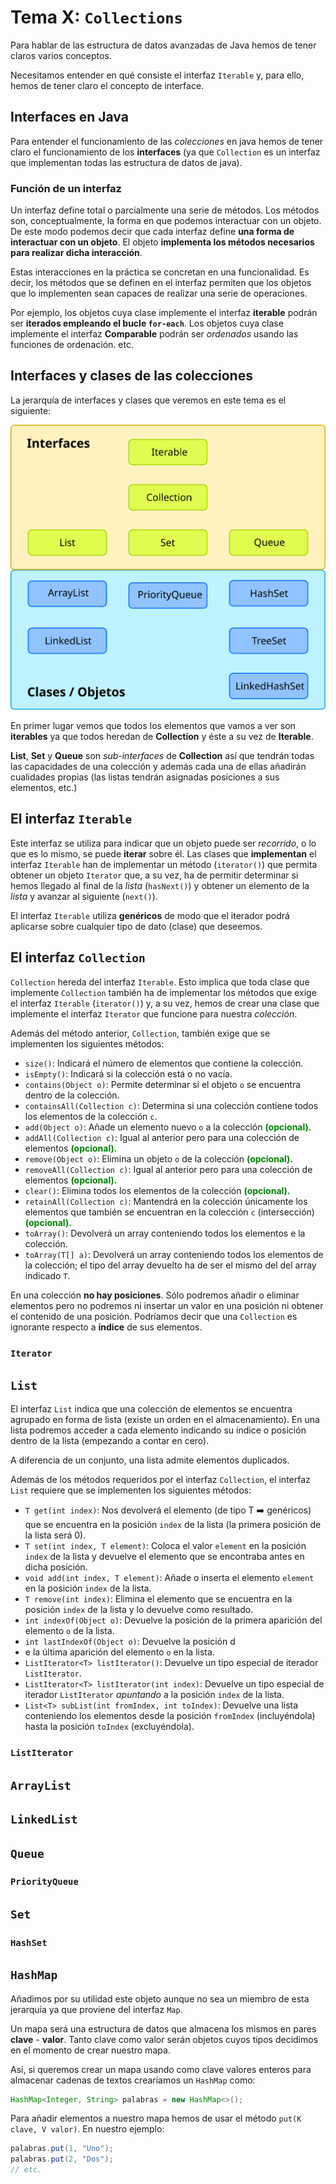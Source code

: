 # Tema X: `Collections`

Para hablar de las estructura de datos avanzadas de Java hemos de tener claros varios conceptos.

Necesitamos entender en qué consiste el interfaz `Iterable` y, para ello, hemos de tener claro el concepto de interface.

## Interfaces en Java

Para entender el funcionamiento de las _colecciones_ en java hemos de tener claro el funcionamiento de los **interfaces** (ya que `Collection` es un interfaz que implementan todas las estructura de datos de java).

### Función de un interfaz

Un interfaz define total o parcialmente una serie de métodos. Los métodos son, conceptualmente, la forma en que podemos interactuar con un objeto. De este modo podemos decir que cada interfaz define **una forma de interactuar con un objeto**. El objeto **implementa los métodos necesarios para realizar dicha interacción**.

Estas interacciones en la práctica se concretan en una funcionalidad. Es decir, los métodos que se definen en el interfaz permiten que los objetos que lo implementen sean capaces de realizar una serie de operaciones.

Por ejemplo, los objetos cuya clase implemente el interfaz **iterable** podrán ser **iterados empleando el bucle `for-each`**. Los objetos cuya clase implemente el interfaz **Comparable** podrán ser _ordenados_ usando las funciones de ordenación. etc.

## Interfaces y clases de las colecciones

La jerarquía de interfaces y clases que veremos en este tema es el siguiente:

![Interfaces y objetos relacionados con colecciones](./Imagenes/estructura.svg)

En primer lugar vemos que todos los elementos que vamos a ver son **iterables** ya que todos heredan de **Collection** y éste a su vez de **Iterable**.

**List**, **Set** y **Queue** son _sub-interfaces_ de **Collection** así que tendrán todas las capacidades de una colección y además cada una de ellas añadirán cualidades propias (las listas tendrán asignadas posiciones a sus elementos, etc.)

## El interfaz `Iterable`

Este interfaz se utiliza para indicar que un objeto puede ser _recorrido_, o lo que es lo mismo, se puede **iterar** sobre él. Las clases que **implementan** el interfaz `Iterable` han de implementar un método (`iterator()`) que permita obtener un objeto `Iterator` que, a su vez, ha de permitir determinar si hemos llegado al final de la _lista_ (`hasNext()`) y obtener un elemento de la _lista_ y avanzar al siguiente (`next()`).

El interfaz `Iterable` utiliza **genéricos** de modo que el iterador podrá aplicarse sobre cualquier tipo de dato (clase) que deseemos.

## El interfaz `Collection`

`Collection` hereda del interfaz `Iterable`. Esto implica que toda clase que implemente `Collection` también ha de implementar los métodos que exige el interfaz `Iterable` (`iterator()`) y, a su vez, hemos de crear una clase que implemente el interfaz `Iterator` que funcione para nuestra _colección_.

Además del método anterior, `Collection`, también exige que se implementen los siguientes métodos:

* `size()`: Indicará el número de elementos que contiene la colección.
* `isEmpty()`: Indicará si la colección está o no vacía.
* `contains(Object o)`: Permite determinar si el objeto `o` se encuentra dentro de la colección.
* `containsAll(Collection c)`: Determina si una colección contiene todos los elementos de la colección `c`. 
* `add(Object o)`: Añade un elemento nuevo `o` a la colección  <b style="color:green">(opcional).</b>
* `addAll(Collection c)`: Igual al anterior pero para una colección de elementos  <b style="color:green">(opcional).</b>
* `remove(Object o)`: Elimina un objeto `o` de la colección  <b style="color:green">(opcional).</b>
* `removeAll(Collection c)`: Igual al anterior pero para una colección de elementos  <b style="color:green">(opcional).</b>
* `clear()`: Elimina todos los elementos de la colección <b style="color:green">(opcional).</b>
* `retainAll(Collection c)`: Mantendrá en la colección únicamente los elementos que también se encuentran en la colección `c` (intersección)  <b style="color:green">(opcional).</b>
* `toArray()`: Devolverá un array conteniendo todos los elementos e la colección.
* `toArray(T[] a)`:  Devolverá un array conteniendo todos los elementos de la colección; el tipo del array devuelto ha de ser el mismo del del array indicado `T`.

En una colección **no hay posiciones**. Sólo podremos añadir o eliminar elementos pero no podremos ni insertar un valor en una posición ni obtener el contenido de una posición. Podríamos decir que una `Collection` es ignorante respecto a **índice** de sus elementos.

### `Iterator`



## `List`

El interfaz `List` indica que una colección de elementos se encuentra agrupado en forma de lista (existe un orden en el almacenamiento). En una lista podremos acceder a cada elemento indicando su índice o posición dentro de la lista (empezando a contar en cero).

A diferencia de un conjunto, una lista admite elementos duplicados.

Además de los métodos requeridos por el interfaz `Collection`, el interfaz `List` requiere que se implementen los siguientes métodos:

* `T get(int index)`: Nos devolverá el elemento (de tipo T :arrow_right: genéricos) que se encuentra en la posición `index` de la lista (la primera posición de la lista será 0).
* `T set(int index, T element)`: Coloca el valor `element` en la posición `index` de la lista y devuelve el elemento que se encontraba antes en dicha posición.
* `void add(int index, T element)`: Añade o inserta el elemento `element` en la posición `index` de la lista.
* `T remove(int index)`: Elimina el elemento que se encuentra en la posición `index` de la lista y lo devuelve como resultado.
* `int indexOf(Object o)`: Devuelve la posición de la primera aparición del elemento `o` de la lista.
* `int lastIndexOf(Object o)`: Devuelve la posición d
* e la última aparición del elemento `o` en la lista.
* `ListIterator<T> listIterator()`: Devuelve un tipo especial de iterador `ListIterator`.
* `ListIterator<T> listIterator(int index)`: Devuelve un tipo especial de iterador `ListIterator` _apuntando_ a la posición `index` de la lista.
* `List<T> subList(int fromIndex, int toIndex)`: Devuelve una lista conteniendo los elementos desde la posición `fromIndex` (incluyéndola) hasta la posición `toIndex` (excluyéndola).

### `ListIterator`

## `ArrayList`


## `LinkedList`

## `Queue`

### `PriorityQueue`

## `Set`

### `HashSet`

## `HashMap`

Añadimos por su utilidad este objeto aunque no sea un miembro de esta jerarquía ya que proviene del interfaz `Map`.

Un mapa será una estructura de datos que almacena los mismos en pares **clave** - **valor**. Tanto clave como valor serán objetos cuyos tipos decidimos en el momento de crear nuestro mapa.

Así, si queremos crear un mapa usando como clave valores enteros para almacenar cadenas de textos crearíamos un `HashMap` como:

```java
HashMap<Integer, String> palabras = new HashMap<>();
```

Para añadir elementos a nuestro mapa hemos de usar el método `put(K clave, V valor)`. En nuestro ejemplo:

```java
palabras.put(1, "Uno");
palabras.put(2, "Dos");
// etc.
```





